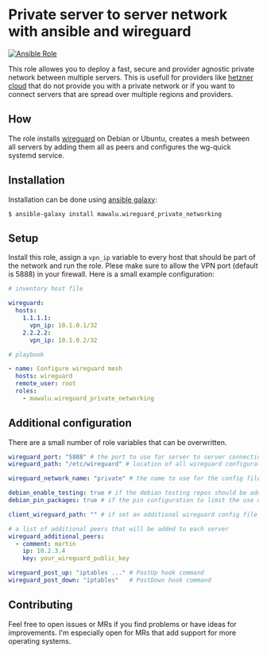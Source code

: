# Private server to server network with ansible and wireguard 
 
[![Ansible Role](https://img.shields.io/ansible/role/d/33136)](https://galaxy.ansible.com/mawalu/wireguard_private_networking)
 
This role allowes you to deploy a fast, secure and provider agnostic private network between multiple servers. This is usefull for providers like [hetzner cloud](https://hetzner.cloud) that do not provide you with a private network or if you want to connect servers that are spread over multiple regions and providers.

## How

The role installs [wireguard](https://wireguard.com) on Debian or Ubuntu, creates a mesh between all servers by adding them all as peers and configures the wg-quick systemd service.

## Installation

Installation can be done using [ansible galaxy](https://galaxy.ansible.com/mawalu/wireguard_private_networking):

```
$ ansible-galaxy install mawalu.wireguard_private_networking
```

## Setup

Install this role, assign a `vpn_ip` variable to every host that should be part of the network and run the role. Plese make sure to allow the VPN port (default is 5888) in your firewall. Here is a small example configuration:

```yaml
# inventory host file

wireguard:
  hosts:
    1.1.1.1:
      vpn_ip: 10.1.0.1/32
    2.2.2.2:
      vpn_ip: 10.1.0.2/32

```

```yaml
# playbook

- name: Configure wireguard mesh
  hosts: wireguard
  remote_user: root
  roles:
    - mawalu.wireguard_private_networking
```

## Additional configuration

There are a small number of role variables that can be overwritten.

```yaml
wireguard_port: "5888" # the port to use for server to server connections
wireguard_path: "/etc/wireguard" # location of all wireguard configurations

wireguard_network_name: "private" # the name to use for the config file and wg-quick

debian_enable_testing: true # if the debian testing repos should be added on debian machines
debian_pin_packages: true # if the pin configuration to limit the use of unstable repos should be created on debian machines

client_wireguard_path: "" # if set an additional wireguard config file will be generated at the specified path on localhost

# a list of additional peers that will be added to each server
wireguard_additional_peers:
  - comment: martin
    ip: 10.2.3.4
    key: your_wireguard_public_key

wireguard_post_up: "iptables ..." # PostUp hook command
wireguard_post_down: "iptables"   # PostDown hook command
```

## Contributing

Feel free to open issues or MRs if you find problems or have ideas for improvements. I'm especially open for MRs that add support for more operating systems.

